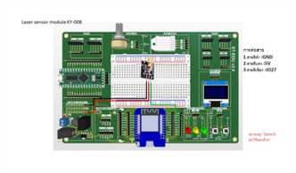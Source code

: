![Alt text](https://github.com/summation2009/ST_EDU/blob/main/Examples%20ST-EDU/37%20Sensor%20IN%201/Laser_sensor_module_KY-008/IMG.jpg?raw=true "Wiring digram")
